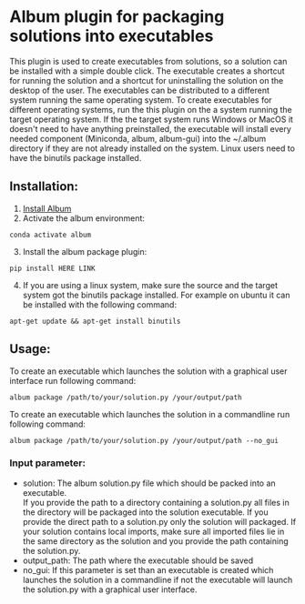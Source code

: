 # Album plugin for packaging solutions into executables

This plugin is used to create executables from solutions, so a solution can be installed with a simple
double click. The executable creates a shortcut for running the solution and a shortcut for uninstalling the solution on the desktop of the user.
The executables can be distributed to a different system running the same operating system.
 To create executables for different operating systems, run the this plugin on 
the a system running the target operating system.
If the the target system runs Windows or MacOS it doesn't need to have anything preinstalled, the executable will install every 
needed component (Miniconda, album, album-gui) into the ~/.album directory if they are not already
installed on the system. Linux users need to have the binutils package installed.


## Installation:
1. [Install Album](https://docs.album.solutions/en/latest/installation-instructions.html#)
2. Activate the album environment:
```
conda activate album
```
3. Install the album package plugin:
```
pip install HERE LINK
```
4. If you are using a linux system, make sure the source and the target system got the binutils package installed.
For example on ubuntu it can be installed with the following command:
```
apt-get update && apt-get install binutils
```

## Usage:
To create an executable which launches the solution with a graphical user interface run following command:
```
album package /path/to/your/solution.py /your/output/path
```
To create an executable which launches the solution in a commandline run following command:
```
album package /path/to/your/solution.py /your/output/path --no_gui
```
### Input parameter:
- solution: The album solution.py file which should be packed into an executable. <br>
  If you provide the path to a directory containing a solution.py all files in the directory will be
  packaged into the solution executable. If you provide the direct path to a solution.py only the solution will
  packaged. If your solution contains local imports, make sure all imported files lie in the same directory as the solution
  and you provide the path containing the solution.py.
- output_path: The path where the executable should be saved
- no_gui: If this parameter is set than an executable is created which launches the solution in a commandline
if not the executable will launch the solution.py with a graphical user interface.
